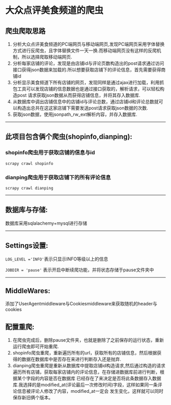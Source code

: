 # 大众点评美食频道的爬虫

## 爬虫爬取思路
1. 分析大众点评美食频道的PC端网页与移动端网页,发现PC端网页采用字体替换方式进行反爬虫，且字体替换文件一天一换.而移动端网页没有这样的反爬机制，所以选择爬取移动端网页.
2. 分析每家店铺的评论，发现是由店铺id与评论页数构造出的post请求通过访问接口获得json数据来加载的.所以想要获取店铺下的评论信息，首先需要获得商铺id
3. 分析显示美食频道下所有店铺的网页，发现同样是通过ajax进行加载，利用抓包工具可以发现店铺的信息数据也是通过接口获取的，解析请求，可以轻松构造post
   请求获取json数据从而获得店铺信息，并将其存入数据库.
4. 从数据库中调出店铺信息中的店铺id与评论总数，通过店铺id和评论总数就可以构造出总共在这这家店铺下需要发送post请求获取json数据的次数.
5. 获取json数据，使用jsonpath_rw_ext解析内容，并存入数据库.

---
## 此项目包含俩个爬虫(shopinfo,dianping):
### shopinfo爬虫用于获取店铺的信息与id
`scrapy crawl shopinfo`
### dianping爬虫用于获取店铺下的所有评论信息
`scrapy crawl dianping`

---
## 数据库与存储:

 数据库采用sqlalachemy+mysql进行存储

---
## Settings设置:
`LOG_LEVEL ='INFO'`表示只显示INFO等级以上的信息

`JOBDIR = 'pause'` 表示开启中断续爬功能，并将状态存储于pause文件夹中

---
## MiddleWares:
添加了UserAgentmiddleware与Cookiesmiddleware来获取随机的header与cookies

## 配置重爬:
1. 在爬虫完成后，删除pause文件夹，也就是删除了之前保存的运行状态，重新运行爬虫即可开始重爬.
2. shopinfo爬虫重爬，重新遍历所有的url，获取所有的店铺信息，然后根据获得的数据在数据库中是否存在来进行判断存入还是抛弃.
3. dianping爬虫重爬是重新从数据库中提取店铺id构造请求,然后通过构造的请求遍历所有店铺，获取每家店铺内的评论信息，在存储进数据库前进行判断，根据某个字段的内容是否在数据库
   已经存在了来决定是否将此条数据存入数据库.我选择的是modified_at(评论最后一次修改时间)字段，这样如果同一条评论信息被评论人修改了内容，modified_at一定会
   发生变化，这样就可以同时保存新旧俩个版本。

